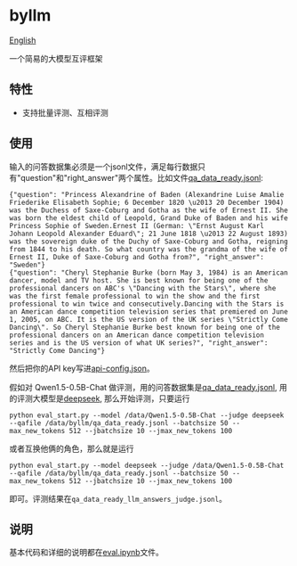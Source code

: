 # byllm
[English](README_EN.md)

一个简易的大模型互评框架
## 特性
- 支持批量评测、互相评测
## 使用
输入的问答数据集必须是一个jsonl文件，满足每行数据只有"question"和"right_answer"两个属性。比如文件[qa_data_ready.jsonl](qa_data_ready.jsonl):
```
{"question": "Princess Alexandrine of Baden (Alexandrine Luise Amalie Friederike Elisabeth Sophie; 6 December 1820 \u2013 20 December 1904) was the Duchess of Saxe-Coburg and Gotha as the wife of Ernest II. She was born the eldest child of Leopold, Grand Duke of Baden and his wife Princess Sophie of Sweden.Ernest II (German: \"Ernst August Karl Johann Leopold Alexander Eduard\"; 21 June 1818 \u2013 22 August 1893) was the sovereign duke of the Duchy of Saxe-Coburg and Gotha, reigning from 1844 to his death. So what country was the grandma of the wife of Ernest II, Duke of Saxe-Coburg and Gotha from?", "right_answer": "Sweden"}
{"question": "Cheryl Stephanie Burke (born May 3, 1984) is an American dancer, model and TV host. She is best known for being one of the professional dancers on ABC's \"Dancing with the Stars\", where she was the first female professional to win the show and the first professional to win twice and consecutively.Dancing with the Stars is an American dance competition television series that premiered on June 1, 2005, on ABC. It is the US version of the UK series \"Strictly Come Dancing\". So Cheryl Stephanie Burke best known for being one of the professional dancers on an American dance competition television series and is the US version of what UK series?", "right_answer": "Strictly Come Dancing"}
```
然后把你的API key写进[api-config.json](api-config.json)。

假如对 Qwen1.5-0.5B-Chat 做评测，用的问答数据集是[qa_data_ready.jsonl](qa_data_ready.jsonl), 用的评测大模型是[deepseek](https://platform.deepseek.com/api_keys), 那么开始评测，只要运行
```
python eval_start.py --model /data/Qwen1.5-0.5B-Chat --judge deepseek --qafile /data/byllm/qa_data_ready.jsonl --batchsize 50 --max_new_tokens 512 --jbatchsize 10 --jmax_new_tokens 100
```
或者互换他俩的角色，那么就是运行
```
python eval_start.py --model deepseek --judge /data/Qwen1.5-0.5B-Chat --qafile /data/byllm/qa_data_ready.jsonl --batchsize 50 --max_new_tokens 512 --jbatchsize 10 --jmax_new_tokens 100
```
即可。评测结果在`qa_data_ready_llm_answers_judge.jsonl`。
## 说明
基本代码和详细的说明都在[eval.ipynb](eval.ipynb)文件。
